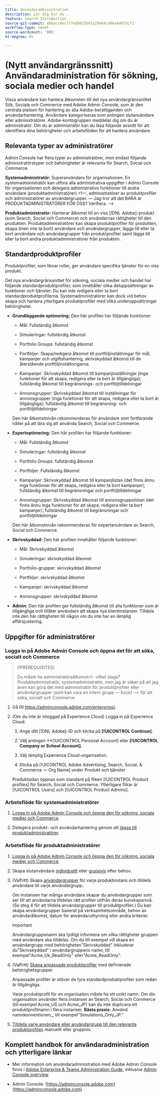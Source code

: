 ```yaml
---
title: Användaradministration
description: Lär dig hur du .
feature: Search Introduction
source-git-commit: ab6acc0ac777edb625b91a29464ca00a4407dcf1
workflow-type: tm+mt
source-wordcount: '905'
ht-degree: 0%

---
```


# (Nytt användargränssnitt) Användaradministration för sökning, sociala medier och handel

Vissa användare kan hantera åtkomsten till det nya användargränssnittet Sök, Sociala och Commerce med Adobe Admin Console, som är den centrala platsen för hantering av alla Adobe-berättiganden och användarhantering. Användare kategoriseras som antingen slutanvändare eller administratörer. Adobe-kontogruppen meddelar dig om du är administratör. Om du är administratör kan du läsa följande avsnitt för att identifiera dina behörigheter och arbetsflöden för att hantera användare.<!-- How can you see what your user role is, or will your Adobe Account Team tell you? -->

## Relevanta typer av administratörer

Admin Console har flera typer av administratörer, men endast följande administratörstyper och behörigheter är relevanta för Search, Social och Commerce.

**Systemadministratör:** Superanvändare för organisationen. En systemadministratör kan utföra alla administrativa uppgifter i Admin Console för organisationen och delegera administrativa funktioner till andra användare (produktadministratörer).&lt;!—, administratörer av produktprofiler och administratörer av användargrupper.  — Jag tror att det BARA är PRODUKTADMINISTRATÖRER FÖR OSS?  Verifiera. —>

**Produktadministratör:** Hanterar åtkomst till en viss [!DNL Adobe]-produkt (som Search, Social och Commerce) och användarnas rättigheter till den produkten. Produktadministratörer kan skapa produktprofiler för produkten, skapa (men inte ta bort) användare och användargrupper, lägga till eller ta bort användare och användargrupper från produktprofiler samt lägga till eller ta bort andra produktadministratörer från produkten.

<!--
**Product profile admin:** Manages assigned product profiles for individual products. A product profile admin can add (but not remove) users and user groups to the organization; add or remove users and user groups from product profiles; and assign or revoke permissions from product profiles. [I don't think this is applicable: and manage the product roles for product profiles.]

**User group admin:** Manages assigned user groups and their access rights. A user group admin can add or remove users from groups and add or remove user group admins from groups.
-->

## Standardproduktprofiler

Produktprofiler, som liknar roller, ger användare specifika tjänster för en viss produkt.

Det nya användargränssnittet för sökning, sociala medier och handel har följande standardproduktprofiler, som innehåller olika deluppsättningar av funktioner och tjänster. Du kan inte redigera eller ta bort standardproduktprofilerna. Systemadministratörer kan dock vid behov skapa och hantera ytterligare produktprofiler med olika underuppsättningar behörigheter.

* **Grundläggande optimering:** Den här profilen har följande funktioner:

   * Mål: Fullständig åtkomst

   * Simuleringar: fullständig åtkomst

   * Portfolio Groups: fullständig åtkomst

   * Portföljer: Skapa/redigera åtkomst till portföljinställningar för mål, kampanjer och utgiftshantering, skrivskyddad åtkomst till de återstående portföljinställningarna.

   * Kampanjer: Skrivskyddad åtkomst till kampanjinställningar (inga funktioner för att skapa, redigera eller ta bort är tillgängliga); fullständig åtkomst till begränsnings- och portföljtilldelningar<!-- Is that the correct wording? -->

   * Annonsgrupper: Skrivskyddad åtkomst till inställningar för annonsgrupper (inga funktioner för att skapa, redigera eller ta bort är tillgängliga); fullständig åtkomst till begränsning- och portföljtilldelningar<!-- Is that the correct wording? -->

  Den här åtkomstnivån rekommenderas för användare som fortfarande håller på att lära sig att använda Search, Social och Commerce.

* **Expertoptimering:** Den här profilen har följande funktioner:

   * Mål: Fullständig åtkomst

   * Simuleringar: fullständig åtkomst

   * Portfolio Groups: fullständig åtkomst

   * Portföljer: Fullständig åtkomst

   * Kampanjer: Skrivskyddad åtkomst till kampanjlistan (det finns ännu inga funktioner för att skapa, redigera eller ta bort kampanjer); fullständig åtkomst till begränsningar och portföljtilldelningar<!-- Is that the correct wording? -->

   * Annonsgrupper: Skrivskyddad åtkomst till annonsgruppslistan (det finns ännu inga funktioner för att skapa, redigera eller ta bort kampanjer); fullständig åtkomst till begränsningar och portföljtilldelningar<!-- Is that the correct wording? -->

  Den här åtkomstnivån rekommenderas för expertanvändare av Search, Social och Commerce.

* **Skrivskyddad:** Den här profilen innehåller följande funktioner:

   * Mål: Skrivskyddad åtkomst

   * Simuleringar: skrivskyddad åtkomst

   * Portfolio-grupper: skrivskyddad åtkomst

   * Portföljer: skrivskyddad åtkomst

   * Kampanjer: skrivskyddad åtkomst

   * Annonsgrupper: skrivskyddad åtkomst

* **Admin:** Den här profilen ger fullständig åtkomst till alla funktioner som är tillgängliga och tillåter användare att skapa nya klientinstanser. Tilldela inte den här rättigheten till någon om du inte har en lämplig affärsjustering.

<!-- Do I need to include this? If so, adjust wording as needed

## Product-specific instances

 -->

## Uppgifter för administratörer

### Logga in på Adobe Admin Console och öppna det för att söka, socialt och Commerce

>[!PREREQUISITES]
>
>Du måste ha administratörsåtkomst&lt;!- vilket slags? Produktadministratör, systemadministratör, men jag är säker på att jag även kan göra det med administratör för produktprofiler eller användargrupper (som kan vara en intern grupp — bock) —> för att söka, socialt och Commerce.

1. Gå till https://adminconsole.adobe.com/enterprise/.

1. (Om du inte är inloggad på Experience Cloud) Logga in på Experience Cloud:

   1. Ange ditt [!DNL Adobe]-ID och klicka på **[!UICONTROL Continue]**.

   1. Välj antingen **[!UICONTROL Personal Account] eller **[!UICONTROL Company or School Account]**.<!-- Will it necessarily be "Company or School Account?" -->

   1. Välj lämplig Experience Cloud-organisation.

   1. Klicka på [!UICONTROL Adobe Advertising, Search, Social, & Commerce — Org Name] under Produkt och tjänster.

   Produktsidan öppnas som standard på fliken [!UICONTROL Product profiles] för Search, Social och Commerce. Ytterligare flikar är [!UICONTROL Users] och [!UICONTROL Product Admins].

### Arbetsflöde för systemadministratörer

1. [Logga in på Adobe Admin Console och öppna den för sökning, sociala medier och Commerce](#open-admin-console).

1. Delegera produkt- och användarhantering genom att [lägga till produktadministratörer](https://helpx.adobe.com/enterprise/using/admin-roles.html#enterprise).

<!-- what else? -->

### Arbetsflöde för produktadministratörer

1. [Logga in på Adobe Admin Console och öppna den för sökning, sociala medier och Commerce](#open-admin-console).

1. Skapa slutanvändare [individuellt](https://helpx.adobe.com/enterprise/using/manage-users-individually.html) eller [ gruppvis](https://helpx.adobe.com/enterprise/using/bulk-upload-users.html) efter behov.

1. (Valfritt) Skapa [användargrupper](https://helpx.adobe.com/enterprise/using/user-groups.html) för varje produktinstans och tilldela användare till varje användargrupp.

   Om instansen har många användare skapar du användargrupper som ser till att användarna tilldelas rätt profiler utifrån deras kunskapsnivå. (Se steg 4 för att tilldela användargrupper till produktprofiler.) Du kan skapa användargrupper baserat på verksamhetsområde, behov av användaråtkomst, datum för användaruthyrning eller andra kriterier.

   >[!IMPORTANT]
   >
   >Användargruppsnamn ska tydligt informera om vilka rättigheter gruppen med användare ska tilldelas. Om du till exempel vill skapa en användargrupp med behörigheten&quot;Skrivskyddad&quot; inkluderar du&quot;Skrivskyddad&quot; i användargruppens namn, till exempel&quot;Acme_Uk_ReadOnly&quot; eller&quot;Acme_ReadOnly&quot;.

1. (Valfritt) [Skapa anpassade produktprofiler](https://helpx.adobe.com/enterprise/using/manage-product-profiles.html) med definierade behörighetsgrupper.

   Anpassade profiler är utöver de fyra standardproduktprofiler som redan är tillgängliga.

   Varje produktprofil för en organisation måste ha ett unikt namn. Om din organisation använder flera instanser av Search, Social och Commerce (till exempel Acme_US och Acme_JP) kan du inte duplicera ett produktprofilnamn i flera instanser. **Bästa praxis:** Använd namnkonventionen<Name>_<Instance>, till exempel&quot;Simulations_Only_JP.&quot;

1. [Tilldela varje användare eller användargrupp till den relevanta produktprofilen](https://helpx.adobe.com/enterprise/using/manage-product-profiles.html) manuellt eller gruppvis.

## Komplett handbok för användaradministration och ytterligare länkar

* Mer information om användaradministration med Adobe Admin Console finns i [Adobe Enterprise &amp; Teams Administration Guide](https://helpx.adobe.com/enterprise/admin-guide.html), inklusive [Admin Console overview](https://helpx.adobe.com/se/enterprise/using/admin-console.html)

* Admin Console: [https://adminconsole.adobe.com](https://adminconsole.adobe.com)
